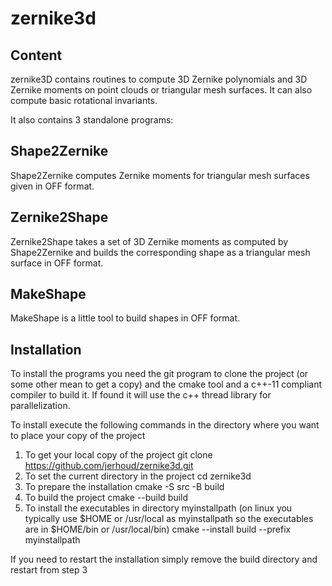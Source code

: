 # zernike3d

## Content
zernike3D contains routines to compute 3D Zernike polynomials and 3D Zernike moments on point clouds or triangular mesh surfaces. It can also compute basic rotational invariants.

It also contains 3 standalone programs:

## Shape2Zernike
Shape2Zernike computes Zernike moments for triangular mesh surfaces given in OFF format.

## Zernike2Shape
Zernike2Shape takes a set of 3D Zernike moments as computed by Shape2Zernike and builds the corresponding shape as a triangular mesh surface in OFF format.

## MakeShape
MakeShape is a little tool to build shapes in OFF format.

## Installation
To install the programs you need the git program to clone the project (or some other mean to get a copy) and the cmake tool and a c++-11 compliant compiler to build it. If found it will use the c++ thread library for parallelization.

To install execute the following commands in the directory where you want to place your copy of the project

1. To get your local copy of the project
git clone https://github.com/jerhoud/zernike3d.git
2. To set the current directory in the project
cd zernike3d
3. To prepare the installation
cmake -S src -B build
4. To build the project
cmake --build build
5. To install the executables in directory myinstallpath (on linux you typically use $HOME or /usr/local as myinstallpath so the executables are in $HOME/bin or /usr/local/bin)
cmake --install build --prefix myinstallpath

If you need to restart the installation simply remove the build directory and restart from step 3
